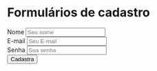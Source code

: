 <!DOCTYPE html>
<html lang="pt-br">
<head>
    <meta charset="UTF-8">
    <meta name="viewport" content="width=device-width, initial-scale=1.0">
    <title>Formulários</title>
</head>
<body>
    <h1>Formulários de cadastro</h1>
    <form>
        <label for="nome">Nome</label>
        <input id="nome" type="text" placeholder="Seu nome" />
        <br />
        <label for="email">E-mail</label>
        <input id="email" type="email" placeholder="Seu E-mail" /> 
    <br />
<label for="senha">Senha</label>
<input id="senha" type="senha" placeholder="Sua senha" />
<br />
<button>Cadastra</button>
    </form>
</body>
</html>
